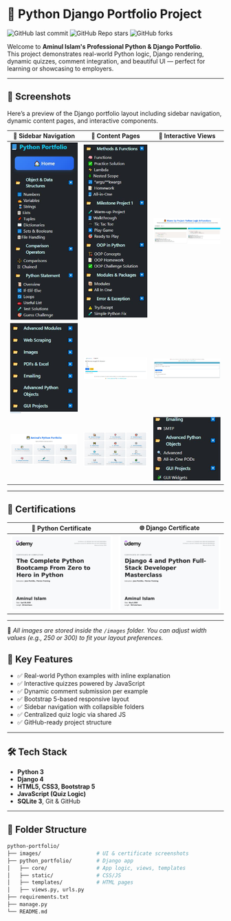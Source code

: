 # 🧠 Python Django Portfolio Project

![GitHub last commit](https://img.shields.io/github/last-commit/aminul-portfolio/python-portfolio?style=flat-square)
![GitHub Repo stars](https://img.shields.io/github/stars/aminul-portfolio/python-portfolio?style=flat-square)
![GitHub forks](https://img.shields.io/github/forks/aminul-portfolio/python-portfolio?style=flat-square)

Welcome to **Aminul Islam's Professional Python & Django Portfolio**.  
This project demonstrates real-world Python logic, Django rendering, dynamic quizzes, comment integration, and beautiful UI — perfect for learning or showcasing to employers.

---

## 📸 Screenshots

Here’s a preview of the Django portfolio layout including sidebar navigation, dynamic content pages, and interactive components.

<table>
  <thead>
    <tr>
      <th>📂 Sidebar Navigation</th>
      <th>📄 Content Pages</th>
      <th>🧩 Interactive Views</th>
    </tr>
  </thead>
  <tbody>
    <tr>
      <td><img src="images/sidebar_page01.jpg" width="250" alt="Sidebar"/></td>
      <td><img src="images/sidebar_page02.jpg" width="250" alt="Functions Page"/></td>
      <td><img src="images/html_page01.jpg" width="250" alt="Code Page"/></td>
    </tr>
    <tr>
      <td><img src="images/sidebarmain01.jpg" width="250" alt="Main Sidebar"/></td>
      <td><img src="images/quiz_form.jpg" width="250" alt="Quiz Page"/></td>
      <td><img src="images/comments_form.jpg" width="250" alt="Comments"/></td>
    </tr>
    <tr>
      <td><img src="images/home_page01.jpg" width="250" alt="Home View"/></td>
      <td><img src="images/home_page02.jpg" width="250" alt="Home Alt"/></td>
      <td><img src="images/sidebar_page04.jpg" width="250" alt="Full View"/></td>
    </tr>
  </tbody>
</table>

---

## 📜 Certifications

<table>
  <thead>
    <tr>
      <th>📘 Python Certificate</th>
      <th>🌐 Django Certificate</th>
    </tr>
  </thead>
  <tbody>
    <tr>
      <td><img src="images/certificate_python.jpg" width="300" alt="Python Certificate"/></td>
      <td><img src="images/certificate_django.jpg" width="300" alt="Django Certificate"/></td>
    </tr>
  </tbody>
</table>

---

📝 _All images are stored inside the `/images` folder. You can adjust width values (e.g., 250 or 300) to fit your layout preferences._


## 🚀 Key Features

- ✅ Real-world Python examples with inline explanation
- ✅ Interactive quizzes powered by JavaScript
- ✅ Dynamic comment submission per example
- ✅ Bootstrap 5-based responsive layout
- ✅ Sidebar navigation with collapsible folders
- ✅ Centralized quiz logic via shared JS
- ✅ GitHub-ready project structure

---

## 🛠 Tech Stack

- **Python 3**
- **Django 4**
- **HTML5, CSS3, Bootstrap 5**
- **JavaScript (Quiz Logic)**
- **SQLite 3**, Git & GitHub

---

## 🧪 Folder Structure

```bash
python-portfolio/
├── images/                  # UI & certificate screenshots
├── python_portfolio/        # Django app
│   ├── core/                # App logic, views, templates
│   ├── static/              # CSS/JS
│   ├── templates/           # HTML pages
│   ├── views.py, urls.py
├── requirements.txt
├── manage.py
└── README.md
